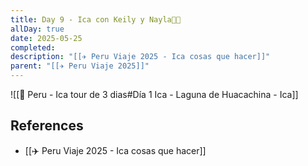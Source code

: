 ```yaml
---
title: Day 9 - Ica con Keily y Nayla👶🏿
allDay: true
date: 2025-05-25
completed: 
description: "[[✈️ Peru Viaje 2025 - Ica cosas que hacer]]"
parent: "[[✈️ Peru Viaje 2025]]"
---
```

![[🦙 Peru - Ica tour de 3 dias#Día 1 Ica - Laguna de Huacachina - Ica]]
## References
* [[✈️ Peru Viaje 2025 - Ica cosas que hacer]]